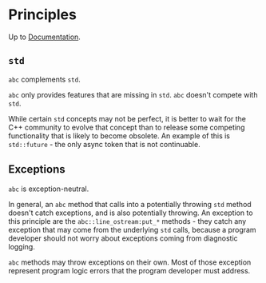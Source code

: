 # Principles

Up to [Documentation](../README.md).

## `std`
`abc` complements `std`.

`abc` only provides features that are missing in `std`.
`abc` doesn't compete with `std`.

While certain `std` concepts may not be perfect, it is better to wait for the C++ community to evolve that concept than to release some competing functionality that is likely to become obsolete.
An example of this is `std::future` - the only async token that is not continuable.

## Exceptions
`abc` is exception-neutral.

In general, an `abc` method that calls into a potentially throwing `std` method doesn't catch exceptions, and is also potentially throwing.
An exception to this principle are the `abc::line_ostream:put_*` methods - they catch any exception that may come from the underlying `std` calls, because a program developer should not worry about exceptions coming from diagnostic logging.

`abc` methods may throw exceptions on their own.
Most of those exception represent program logic errors that the program developer must address.